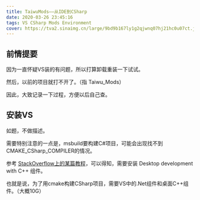 ```yaml
---
title: TaiwuMods——从IDE到CSharp
date: 2020-03-26 23:45:16
tags: VS CSharp Mods Environment
cover: https://tva2.sinaimg.cn/large/9bd9b167ly1g2qjwnq07hj21hc0u07ct.jpg
---
```


## 前情提要

因为一直怀疑VS装的有问题，所以打算卸载重装一下试试。

然后，以前的项目就打不开了。（指 Taiwu_Mods）

因此，大致记录一下过程，方便以后自己查。
<!--more-->

## 安装VS

如题，不做描述。

需要特别注意的一点是，msbuild要构建C#项目，可能会出现找不到CMAKE_CSharp_COMPILER的情况。

参考 [StackOverflow上的某篇教程](https://stackoverflow.com/questions/51668676/cmake-visual-studio-15-2017-could-not-find-any-instance-of-visual-studio)，可以得知，需要安装 Desktop development with C++ 组件。

也就是说，为了用cmake构建CSharp项目，需要VS中的.Net组件和桌面C++组件。（大概10G）

